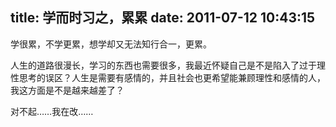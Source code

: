 title: 学而时习之，累累
date: 2011-07-12 10:43:15
---

学很累，不学更累，想学却又无法知行合一，更累。

人生的道路很漫长，学习的东西也需要很多，我最近怀疑自己是不是陷入了过于理性思考的误区？人生是需要有感情的，并且社会也更希望能兼顾理性和感情的人，我这方面是不是越来越差了？

对不起……我在改……